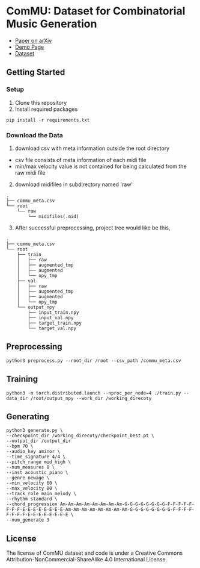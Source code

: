 # ComMU: Dataset for Combinatorial Music Generation

- [Paper on arXiv](https://paper_page)
- [Demo Page](https://pozalabs.github.io/ComMU/)
- [Dataset](https://github.com/POZAlabs/ComMU-code/tree/master/dataset)

## Getting Started
### Setup
1. Clone this repository
2. Install required packages
```
pip install -r requirements.txt
```
### Download the Data
1. download csv with meta information outside the root directory
- csv file consists of meta information of each midi file
- min/max velocity value is not contained for being calculated from the raw midi file
2. download midifiles in subdirectory named 'raw'
```
.
├── commu_meta.csv
└── root
    └── raw
        └── midifiles(.mid)
```
3. After successful preprocessing, project tree would like be this,
```
.
├── commu_meta.csv
└── root
    ├── train
    │   ├── raw
    │   ├── augmented_tmp
    │   ├── augmented
    │   └── npy_tmp
    ├── val
    │   ├── raw
    │   ├── augmented_tmp
    │   ├── augmented
    │   └── npy_tmp
    └── output_npy
        ├── input_train.npy
        ├── input_val.npy
        ├── target_train.npy
        └── target_val.npy
```


## Preprocessing
```
python3 preprocess.py --root_dir /root --csv_path /commu_meta.csv
```

## Training
```
python3 -m torch.distributed.launch --nproc_per_node=4 ./train.py --data_dir /root/output_npy --work_dir /working_direcoty
```

## Generating
```
python3 generate.py \
--checkpoint_dir /working_direcoty/checkpoint_best.pt \
--output_dir /output_dir
--bpm 70 \
--audio_key aminor \
--time_signature 4/4 \
--pitch_range mid_high \
--num_measures 8 \
--inst acoustic_piano \
--genre newage \
--min_velocity 60 \
--max_velocity 80 \
--track_role main_melody \
--rhythm standard \
--chord_progression Am-Am-Am-Am-Am-Am-Am-Am-G-G-G-G-G-G-G-G-F-F-F-F-F-F-F-F-E-E-E-E-E-E-E-E-Am-Am-Am-Am-Am-Am-Am-Am-G-G-G-G-G-G-G-G-F-F-F-F-F-F-F-F-E-E-E-E-E-E-E-E \
--num_generate 3
```

## License
The license of ComMU dataset and code is under a Creative Commons Attribution-NonCommercial-ShareAlike 4.0 International License.
